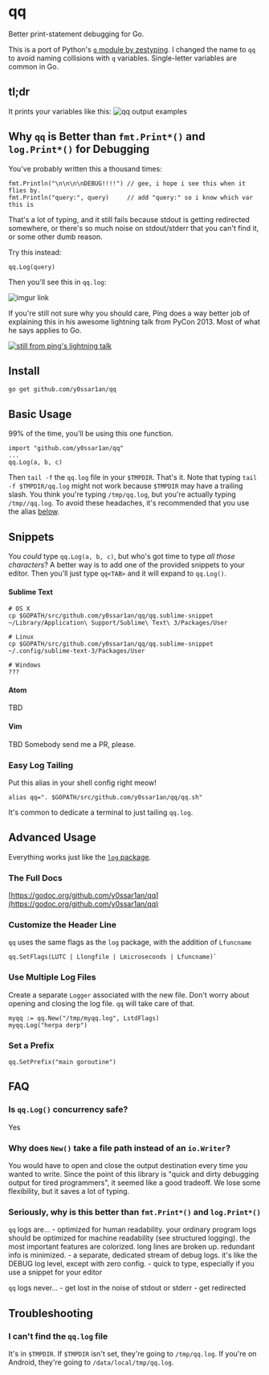 # qq

Better print-statement debugging for Go.

This is a port of Python's [`q` module by zestyping](https://github.com/zestyping/q).
I changed the name to `qq` to avoid naming collisions with `q` variables.
Single-letter variables are common in Go.

## tl;dr

It prints your variables like this:
![qq output examples](http://i.imgur.com/4M125tL.png)

## Why `qq` is Better than `fmt.Print*()` and `log.Print*()` for Debugging

You've probably written this a thousand times:

```golang
fmt.Println("\n\n\n\nDEBUG!!!!") // gee, i hope i see this when it flies by.
fmt.Println("query:", query)     // add "query:" so i know which var this is
```

That's a lot of typing, and it still fails because stdout is getting redirected
somewhere, or there's so much noise on stdout/stderr that you can't find it, or
some other dumb reason.

Try this instead:

```golang
qq.Log(query)
```

Then you'll see this in `qq.log`:

![imgur link](http://i.imgur.com/hUgIKyA.png)

If you're still not sure why you should care, Ping does a way better job of
explaining this in his awesome lightning talk from PyCon 2013. Most of what he
says applies to Go.

[![still from ping's lightning talk](http://i.imgur.com/7KmWvtG.jpg)](https://youtu.be/OL3De8BAhME?t=25m14s)

## Install

```
go get github.com/y0ssar1an/qq
```

## Basic Usage

99% of the time, you'll be using this one function.

```golang
import "github.com/y0ssar1an/qq"
...
qq.Log(a, b, c)
```

Then `tail -f` the `qq.log` file in your `$TMPDIR`. That's it. Note that typing
`tail -f $TMPDIR/qq.log` might not work because `$TMPDIR` may have a trailing
slash. You think you're typing `/tmp/qq.log`, but you're actually typing
`/tmp//qq.log`. To avoid these headaches, it's recommended that you use the
alias [below](https://github.com/y0ssar1an/qq/blob/master/README.md#easy-log-tailing).

## Snippets

You _could_ type `qq.Log(a, b, c)`, but who's got time to type _all those
characters_? A better way is to add one of the provided snippets to your editor.
Then you'll just type `qq<TAB>` and it will expand to `qq.Log()`.

#### Sublime Text
```
# OS X
cp $GOPATH/src/github.com/y0ssar1an/qq/qq.sublime-snippet ~/Library/Application\ Support/Sublime\ Text\ 3/Packages/User

# Linux
cp $GOPATH/src/github.com/y0ssar1an/qq/qq.sublime-snippet ~/.config/sublime-text-3/Packages/User

# Windows
???

```

#### Atom
TBD

#### Vim
TBD Somebody send me a PR, please.


### Easy Log Tailing

Put this alias in your shell config right meow!
```
alias qq=". $GOPATH/src/github.com/y0ssar1an/qq/qq.sh"
```

It's common to dedicate a terminal to just tailing `qq.log`.

## Advanced Usage

Everything works just like the [`log` package](https://golang.org/pkg/log/).

### The Full Docs

[https://godoc.org/github.com/y0ssar1an/qq](https://godoc.org/github.com/y0ssar1an/qq)

### Customize the Header Line

`qq` uses the same flags as the `log` package, with the addition of `Lfuncname`

```golang
qq.SetFlags(LUTC | Llongfile | Lmicroseconds | Lfuncname)`
```

### Use Multiple Log Files

Create a separate `Logger` associated with the new file. Don't worry about
opening and closing the log file. `qq` will take care of that.

```golang
myqq := qq.New("/tmp/myqq.log", LstdFlags)
myqq.Log("herpa derp")
```

### Set a Prefix
```golang
qq.SetPrefix("main goroutine")
```

## FAQ

### Is `qq.Log()` concurrency safe?
Yes

### Why does `New()` take a file path instead of an `io.Writer`?
You would have to open and close the output destination every time you wanted
to write. Since the point of this library is "quick and dirty debugging output
for tired programmers", it seemed like a good tradeoff. We lose some
flexibility, but it saves a lot of typing.

### Seriously, why is this better than `fmt.Print*()` and `log.Print*()`

`qq` logs are...
	- optimized for human readability. your ordinary program logs should be
	optimized for machine readability (see structured logging). the most
	important features are colorized. long lines are broken up. redundant info
	is minimized.
	- a separate, dedicated stream of debug logs. it's like the DEBUG log level,
	except with zero config.
	- quick to type, especially if you use a snippet for your editor

`qq` logs never...
	- get lost in the noise of stdout or stderr
	- get redirected

## Troubleshooting

### I can't find the `qq.log` file

It's in `$TMPDIR`. If `$TMPDIR` isn't set, they're going to `/tmp/qq.log`. If
you're on Android, they're going to `/data/local/tmp/qq.log`.
